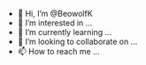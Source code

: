 - 👋 Hi, I’m @BeowolfK
- 👀 I’m interested in ...
- 🌱 I’m currently learning ...
- 💞️ I’m looking to collaborate on ...
- 📫 How to reach me ...

<!---
BeowolfK/BeowolfK is a ✨ special ✨ repository because its `README.md` (this file) appears on your GitHub profile.
You can click the Preview link to take a look at your changes.
--->
